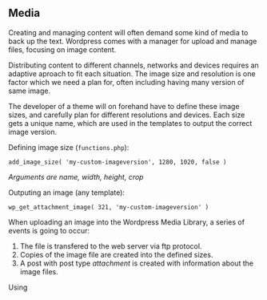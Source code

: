 ## Media

Creating and managing content will often demand some kind of media to back up the text. Wordpress comes with a manager for upload and manage files, focusing on image content.

Distributing content to different channels, networks and devices requires an adaptive aproach to fit each situation. The image size and resolution is one factor which we need a plan for, often including having many version of same image.

The developer of a theme will on forehand have to define these image sizes, and carefully plan for different resolutions and devices. Each size gets a unique name, which are used in the templates to output the correct image version.

Defining image size (`functions.php`):

	add_image_size( 'my-custom-imageversion', 1280, 1020, false )

*Arguments are name, width, height, crop*
    
Outputing an image (any template):

	wp_get_attachment_image( 321, 'my-custom-imageversion' )

When uploading an image into the Wordpress Media Library, a series of events is going to occur:

1. The file is transfered to the web server via ftp protocol.
2. Copies of the image file are created into the defined sizes.
3. A post with post type *attachment* is created with information about the image files.

Using 
